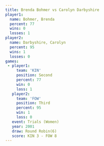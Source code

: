 ```yaml
---
title: Brenda Bohmer vs Carolyn Darbyshire
player1:                   
  name: Bohmer, Brenda     
  percent: 77              
  wins: 0                  
  losses: 1                
player2:                   
  name: Darbyshire, Carolyn
  percent: 95              
  wins: 1                  
  losses: 0                
games:
 - player1:          
     team: 'KIN'     
     position: Second
     percent: 77     
     win: 0          
     loss: 1         
   player2:         
     team: 'FOW'    
     position: Third
     percent: 95    
     win: 1         
     loss: 0        
   event: Trials (Women)
   year: 2001           
   draw: Round Robin(6) 
   score: KIN 3 - FOW 8 
---
```


